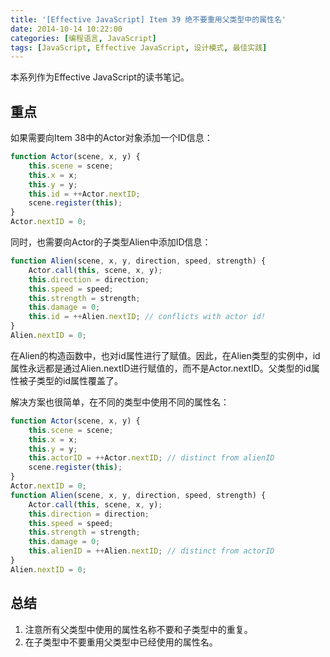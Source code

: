 ```yaml
---
title: '[Effective JavaScript] Item 39 绝不要重用父类型中的属性名'
date: 2014-10-14 10:22:00
categories: [编程语言, JavaScript]
tags: [JavaScript, Effective JavaScript, 设计模式, 最佳实践]
---
```


本系列作为Effective JavaScript的读书笔记。
 
## 重点 
 
如果需要向Item 38中的Actor对象添加一个ID信息：

```js
function Actor(scene, x, y) {  
    this.scene = scene;  
    this.x = x;  
    this.y = y;  
    this.id = ++Actor.nextID;  
    scene.register(this);  
}  
Actor.nextID = 0;  
```

<!-- More -->

同时，也需要向Actor的子类型Alien中添加ID信息：

```js
function Alien(scene, x, y, direction, speed, strength) {  
    Actor.call(this, scene, x, y);  
    this.direction = direction;  
    this.speed = speed;  
    this.strength = strength;  
    this.damage = 0;  
    this.id = ++Alien.nextID; // conflicts with actor id!  
}  
Alien.nextID = 0; 
```

在Alien的构造函数中，也对id属性进行了赋值。因此，在Alien类型的实例中，id属性永远都是通过Alien.nextID进行赋值的，而不是Actor.nextID。父类型的id属性被子类型的id属性覆盖了。
 
解决方案也很简单，在不同的类型中使用不同的属性名：

```js
function Actor(scene, x, y) {  
    this.scene = scene;  
    this.x = x;  
    this.y = y;  
    this.actorID = ++Actor.nextID; // distinct from alienID  
    scene.register(this);  
}  
Actor.nextID = 0;  
function Alien(scene, x, y, direction, speed, strength) {  
    Actor.call(this, scene, x, y);  
    this.direction = direction;  
    this.speed = speed;  
    this.strength = strength;  
    this.damage = 0;  
    this.alienID = ++Alien.nextID; // distinct from actorID  
}  
Alien.nextID = 0;  
```

## 总结

1. 注意所有父类型中使用的属性名称不要和子类型中的重复。
2. 在子类型中不要重用父类型中已经使用的属性名。